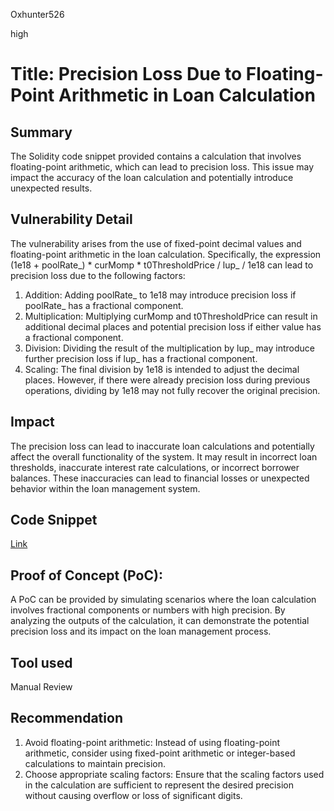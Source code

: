 Oxhunter526

high

# Title: Precision Loss Due to Floating-Point Arithmetic in Loan Calculation

## Summary
The Solidity code snippet provided contains a calculation that involves floating-point arithmetic, which can lead to precision loss. This issue may impact the accuracy of the loan calculation and potentially introduce unexpected results.
## Vulnerability Detail
The vulnerability arises from the use of fixed-point decimal values and floating-point arithmetic in the loan calculation. Specifically, the expression (1e18 + poolRate_) * curMomp * t0ThresholdPrice / lup_ / 1e18 can lead to precision loss due to the following factors:
1. Addition: Adding poolRate_ to 1e18 may introduce precision loss if poolRate_ has a fractional component.
2. Multiplication: Multiplying curMomp and t0ThresholdPrice can result in additional decimal places and potential precision loss if either value has a fractional component.
3. Division: Dividing the result of the multiplication by lup_ may introduce further precision loss if lup_ has a fractional component.
4. Scaling: The final division by 1e18 is intended to adjust the decimal places. However, if there were already precision loss during previous operations, dividing by 1e18 may not fully recover the original precision.
## Impact
The precision loss can lead to inaccurate loan calculations and potentially affect the overall functionality of the system. It may result in incorrect loan thresholds, inaccurate interest rate calculations, or incorrect borrower balances. These inaccuracies can lead to financial losses or unexpected behavior within the loan management system.
## Code Snippet
[Link](https://github.com/sherlock-audit/2023-04-ajna/blob/main/ajna-core/src/libraries/internal/Loans.sol#L74-L122)
## Proof of Concept (PoC):
A PoC can be provided by simulating scenarios where the loan calculation involves fractional components or numbers with high precision. By analyzing the outputs of the calculation, it can demonstrate the potential precision loss and its impact on the loan management process.


## Tool used

Manual Review

## Recommendation
1. Avoid floating-point arithmetic: Instead of using floating-point arithmetic, consider using fixed-point arithmetic or integer-based calculations to maintain precision.
2. Choose appropriate scaling factors: Ensure that the scaling factors used in the calculation are sufficient to represent the desired precision without causing overflow or loss of significant digits.